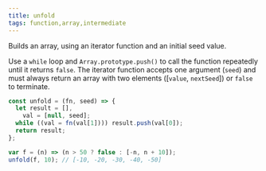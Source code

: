 ```yaml
---
title: unfold
tags: function,array,intermediate
---
```


Builds an array, using an iterator function and an initial seed value.

Use a `while` loop and `Array.prototype.push()` to call the function repeatedly until it returns `false`.
The iterator function accepts one argument (`seed`) and must always return an array with two elements ([`value`, `nextSeed`]) or `false` to terminate.

```js
const unfold = (fn, seed) => {
  let result = [],
    val = [null, seed];
  while ((val = fn(val[1]))) result.push(val[0]);
  return result;
};
```

```js
var f = (n) => (n > 50 ? false : [-n, n + 10]);
unfold(f, 10); // [-10, -20, -30, -40, -50]
```
